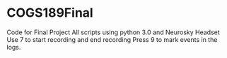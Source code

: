 # COGS189Final
Code for Final Project
All scripts using python 3.0 and Neurosky Headset
Use 7 to start recording and end recording
Press 9 to mark events in the logs.
